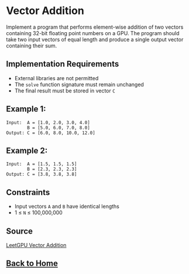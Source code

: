 # **Vector Addition**

Implement a program that performs element-wise addition of two vectors containing 32-bit floating point numbers on a GPU. The program should take two input vectors of equal length and produce a single output vector containing their sum.

## **Implementation Requirements**

- External libraries are not permitted
- The ``solve`` function signature must remain unchanged
- The final result must be stored in vector ``C``

## **Example 1:**

```
Input:  A = [1.0, 2.0, 3.0, 4.0]
        B = [5.0, 6.0, 7.0, 8.0]
Output: C = [6.0, 8.0, 10.0, 12.0]
```

## **Example 2:**

```
Input:  A = [1.5, 1.5, 1.5]
        B = [2.3, 2.3, 2.3]
Output: C = [3.8, 3.8, 3.8]
```

## **Constraints**

- Input vectors ``A`` and ``B`` have identical lengths
- 1 ≤ ``N`` ≤ 100,000,000

## **Source**

[LeetGPU Vector Addition](https://leetgpu.com/challenges/vector-addition)


## **[Back to Home](../)**



